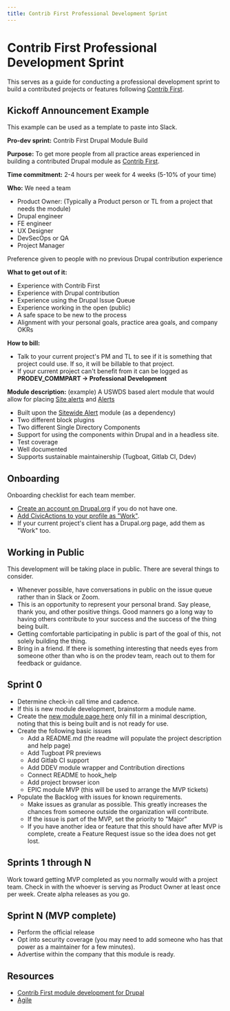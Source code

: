 ```yaml
---
title: Contrib First Professional Development Sprint
---
```


# Contrib First Professional Development Sprint

This serves as a guide for conducting a professional development sprint to build a contributed projects or features following [Contrib First](./contrib-first.md).

## Kickoff Announcement Example

This example can be used as a template to paste into Slack.

**Pro-dev sprint:** Contrib First Drupal Module Build

**Purpose:** To get more people from all practice areas experienced in building a contributed Drupal module as [Contrib First](https://guidebook.civicactions.com/en/latest/common-practices-tools/contribution/contrib-first/).

**Time commitment:** 2-4 hours per week for 4 weeks (5-10% of your time)

**Who:** We need a team

- Product Owner: (Typically a Product person or TL from a project that needs the module)
- Drupal engineer
- FE engineer
- UX Designer
- DevSecOps or QA
- Project Manager

Preference given to people with no previous Drupal contribution experience

**What to get out of it:**

- Experience with Contrib First
- Experience with Drupal contribution
- Experience using the Drupal Issue Queue
- Experience working in the open (public)
- A safe space to be new to the process
- Alignment with your personal goals, practice area goals, and company OKRs

**How to bill:**

- Talk to your current project's PM and TL to see if it is something that project could use. If so, it will be billable to that project.
- If your current project can't benefit from it can be logged as **PRODEV_COMMPART -> Professional Development**

**Module description:** (example)
A USWDS based alert module that would allow for placing [Site alerts](https://designsystem.digital.gov/components/site-alert/) and [Alerts](https://designsystem.digital.gov/components/alert/)

- Built upon the [Sitewide Alert](https://www.drupal.org/project/sitewide_alert) module (as a dependency)
- Two different block plugins
- Two different Single Directory Components
- Support for using the components within Drupal and in a headless site.
- Test coverage
- Well documented
- Supports sustainable maintainership (Tugboat, Gitlab CI, Ddev)

## Onboarding

Onboarding checklist for each team member.

- [Create an account on Drupal.org](https://www.drupal.org/user/register) if you do not have one.
- [Add CivicActions to your profile as "Work"](../../practice-areas/engineering/drupal/drupal-for-drupal-engineers.md#contributions-to-drupalorg).
- If your current project's client has a Drupal.org page, add them as "Work" too.

## Working in Public

This development will be taking place in public. There are several things to consider.

- Whenever possible, have conversations in public on the issue queue rather than in Slack or Zoom.
- This is an opportunity to represent your personal brand. Say please, thank you, and other positive things. Good manners go a long way to having others contribute to your success and the success of the thing being built.
- Getting comfortable participating in public is part of the goal of this, not solely building the thing.
- Bring in a friend. If there is something interesting that needs eyes from someone other than who is on the prodev team, reach out to them for feedback or guidance.

## Sprint 0

- Determine check-in call time and cadence.
- If this is new module development, brainstorm a module name.
- Create the [new module page here](https://www.drupal.org/node/add/project-module) only fill in a minimal description, noting that this is being built and is not ready for use.
- Create the following basic issues
    - Add a README.md (the readme will populate the project description and help page)
    - Add Tugboat PR previews
    - Add Gitlab CI support
    - Add DDEV module wrapper and Contribution directions
    - Connect README to hook_help
    - Add project browser icon
    - EPIC module MVP (this will be used to arrange the MVP tickets)
- Populate the Backlog with issues for known requirements.
    - Make issues as granular as possible. This greatly increases the chances from someone outside the organization will contribute.
    - If the issue is part of the MVP, set the priority to "Major"
    - If you have another idea or feature that this should have after MVP is complete, create a Feature Request issue so the idea does not get lost.

## Sprints 1 through N

Work toward getting MVP completed as you normally would with a project team. Check in with the whoever is serving as Product Owner at least once per week. Create alpha releases as you go.

## Sprint N (MVP complete)

- Perform the official release
- Opt into security coverage (you may need to add someone who has that power as a maintainer for a few minutes).
- Advertise within the company that this module is ready.

## Resources

- [Contrib First module development for Drupal](../../practice-areas/engineering/drupal/drupal-contrib-first-module-development.md)
- [Agile](../agile/README.md)
